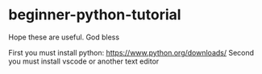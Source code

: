 # beginner-python-tutorial
Hope these are useful. God bless

First you must install python: https://www.python.org/downloads/
Second you must install vscode or another text editor
